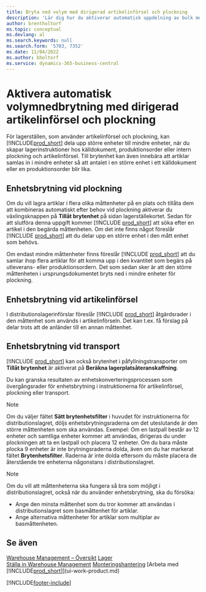 ```yaml
---
title: Bryta ned volym med dirigerad artikelinförsel och plockning
description: 'Lär dig hur du aktiverar automatisk uppdelning av bulk med dirigerad artikelinförsel och plockning, samt enhetsbrytning vid i plockningar, artikelinförsel, transporter med mera.'
author: brentholtorf
ms.topic: conceptual
ms.devlang: al
ms.search.keywords: null
ms.search.form: '5703, 7352'
ms.date: 11/04/2022
ms.author: bholtorf
ms.service: dynamics-365-business-central
---
```

# <a name="enable-automatic-breaking-bulk-with-directed-put-away-and-pick"></a>Aktivera automatisk volymnedbrytning med dirigerad artikelinförsel och plockning

För lagerställen, som använder artikelinförsel och plockning, kan [!INCLUDE[prod_short](includes/prod_short.md)] dela upp större enheter till mindre enheter, när du skapar lagerinstruktioner hos källdokument, produktionsorder eller intern plockning och artikelinförsel. Till brytenhet kan även innebära att artiklar samlas in i mindre enheter så att antalet i en större enhet i ett källdokument eller en produktionsorder blir lika.

## <a name="breakbulk-in-picks"></a>Enhetsbrytning vid plockning

Om du vill lagra artiklar i flera olika måttenheter på en plats och tillåta dem att kombineras automatiskt efter behov vid plockning aktiverar du växlingsknappen på **Tillåt brytenhet** på sidan lagerställekortet. Sedan för att slutföra denna uppgift kommer [!INCLUDE [prod_short](includes/prod_short.md)] att söka efter en artikel i den begärda måttenheten. Om det inte finns något föreslår [!INCLUDE [prod_short](includes/prod_short.md)] att du delar upp en större enhet i den mått enhet som behövs.  

Om endast mindre måttenheter finns föreslår [!INCLUDE [prod_short](includes/prod_short.md)] att du samlar ihop flera artiklar för att komma upp i den kvantitet som begärs på utleverans- eller produktionsordern. Det som sedan sker är att den större måttenheten i ursprungsdokumentet bryts ned i mindre enheter för plockning.  

## <a name="breakbulk-in-put-aways"></a>Enhetsbrytning vid artikelinförsel

I distributionslagerinförslar föreslår [!INCLUDE [prod_short](includes/prod_short.md)] åtgärdsrader i den måttenhet som används i artikelinförseln. Det kan t.ex. få förslag på delar trots att de anländer till en annan måttenhet.  

## <a name="breakbulk-in-movements"></a>Enhetsbrytning vid transport

[!INCLUDE [prod_short](includes/prod_short.md)] kan också brytenhet i påfyllningstransporter om **Tillåt brytenhet** är aktiverat på **Beräkna lagerplatsåteranskaffning**.  

Du kan granska resultaten av enhetskonverteringsprocessen som övergångsrader för enhetsbrytning i instruktionerna för artikelinförsel, plockning eller transport.  

> [!NOTE]  
> Om du väljer fältet **Sätt brytenhetsfilter** i huvudet för instruktionerna för distributionslagret, döljs enhetsbrytningsraderna om det uteslutande är den större måttenheten som ska användas. Exempel: Om en lastpall består av 12 enheter och samtliga enheter kommer att användas, dirigeras du under plockningen att ta en lastpall och placera 12 enheter. Om du bara måste plocka 9 enheter är inte brytningsraderna dolda, även om du har markerat fältet **Brytenhetsfilter**. Raderna är inte dolda eftersom du måste placera de återstående tre enheterna någonstans i distributionslagret.  

> [!NOTE]  
> Om du vill att måttenheterna ska fungera så bra som möjligt i distributionslagret, också när du använder enhetsbrytning, ska du försöka:  
>
> - Ange den minsta måttenhet som du tror kommer att användas i distributionslagret som basmåttenhet för artiklar.  
> - Ange alternativa måttenheter för artiklar som multiplar av basmåttenheten.  

## <a name="see-also"></a>Se även

[Warehouse Management – Översikt](design-details-warehouse-management.md)
[Lager](inventory-manage-inventory.md)  
[Ställa in Warehouse Management](warehouse-setup-warehouse.md) 
[Monteringshantering](assembly-assemble-items.md)
[Arbeta med [!INCLUDE[prod_short](includes/prod_short.md)]](ui-work-product.md)  


[!INCLUDE[footer-include](includes/footer-banner.md)]
